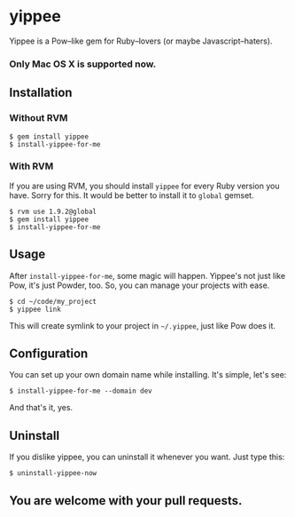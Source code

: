 # yippee

Yippee is a Pow–like gem for Ruby–lovers (or maybe Javascript–haters).

### Only Mac OS X is supported now.

## Installation

### Without RVM

    $ gem install yippee
    $ install-yippee-for-me

### With RVM

If you are using RVM, you should install `yippee` for every Ruby version you have. Sorry for this. It would be better to install it to `global` gemset.

    $ rvm use 1.9.2@global
    $ gem install yippee
    $ install-yippee-for-me

## Usage

After `install-yippee-for-me`, some magic will happen. Yippee's not just like Pow, it's just Powder, too. So, you can manage your projects with ease. 

    $ cd ~/code/my_project
    $ yippee link

This will create symlink to your project in `~/.yippee`, just like Pow does it.

## Configuration

You can set up your own domain name while installing. It's simple, let's see:

    $ install-yippee-for-me --domain dev

And that's it, yes.

## Uninstall

If you dislike yippee, you can uninstall it whenever you want. Just type this:

    $ uninstall-yippee-now

## You are welcome with your pull requests.